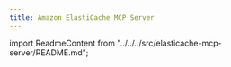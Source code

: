 ```yaml
---
title: Amazon ElastiCache MCP Server
---
```


import ReadmeContent from "../../../src/elasticache-mcp-server/README.md";

<div className="readme-content">
  <style>
    {`
    .readme-content h1:first-of-type {
      display: none;
    }
    `}
  </style>
  <ReadmeContent />
</div>
